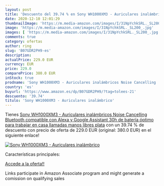 ```yaml
---
layout: post
title: 'Descuento del 39.74 % en Sony WH1000XM3 - Auriculares inalámbrico'
date: 2020-12-10 12:01:29
thumbnailImage: 'https://m.media-amazon.com/images/I/31NpYchkSRL._SL200_.jpg'
image: 'https://m.media-amazon.com/images/I/31NpYchkSRL._SL200_.jpg'
images: [ 'https://m.media-amazon.com/images/I/31NpYchkSRL._SL200_.jpg' ]
comments: true
category: ofertas
author: ring
slug: 'B07GDR2PH9-es'
description:
actualPrice: 229.0 EUR
currency: EUR
price: 229.0
comparePrice: 380.0 EUR
inStock: true
prodname: 'Sony WH1000XM3 - Auriculares inalámbricos Noise Cancelling  Bluetooth  compatible con Alexa y Google Assistant  30h de batería  óptimo para trabajar en casa  llamadas manos libres   plata'
country: 'es'
buyurl: 'https://www.amazon.es/dp/B07GDR2PH9/?tag=tolees-21'
descuento: '39.74'
titulo: 'Sony WH1000XM3 - Auriculares inalámbrico'
---
```


Tienes [Sony WH1000XM3 - Auriculares inalámbricos Noise Cancelling  Bluetooth  compatible con Alexa y Google Assistant  30h de batería  óptimo para trabajar en casa  llamadas manos libres   plata](https://www.amazon.es/dp/B07GDR2PH9/?tag=tolees-21) con un 39.74 % de descuento con precio de oferta de 229.0 EUR (original: 380.0 EUR) en el siguiente enlace!

[![Sony WH1000XM3 - Auriculares inalámbrico](https://m.media-amazon.com/images/I/31NpYchkSRL._SL200_.jpg)](https://www.amazon.es/dp/B07GDR2PH9/?tag=tolees-21)

Características principales:


[Accede a la oferta!!](https://www.amazon.es/dp/B07GDR2PH9/?tag=tolees-21)

Links participate in Amazon Associate program and might generate a comission on qualifying sales


